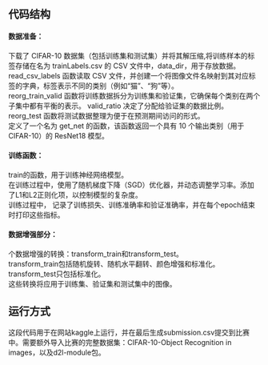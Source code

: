 ## 代码结构<br>
#### 数据准备：<br>
下载了 CIFAR-10 数据集（包括训练集和测试集）并将其解压缩,将训练样本的标签存储在名为 trainLabels.csv 的 CSV 文件中，data_dir，用于存放数据。<br>
read_csv_labels 函数读取 CSV 文件，并创建一个将图像文件名映射到其对应标签的字典，标签表示不同的类别（例如“猫”、“狗”等）。<br>
reorg_train_valid 函数将训练数据拆分为训练集和验证集，它确保每个类别在两个子集中都有平衡的表示。
valid_ratio 决定了分配给验证集的数据比例。<br>
reorg_test 函数将测试数据整理为便于在预测期间访问的形式。<br>
定义了一个名为 get_net 的函数，该函数返回一个具有 10 个输出类别（用于 CIFAR-10）的 ResNet18 模型。<br>
#### 训练函数：<br>
train的函数，用于训练神经网络模型。<br>
在训练过程中，使用了随机梯度下降（SGD）优化器，并动态调整学习率。添加了L1和L2正则化项，以控制模型的复杂度。<br>
训练过程中， 记录了训练损失、训练准确率和验证准确率，并在每个epoch结束时打印这些指标。<br>
#### 数据增强部分：<br>
个数据增强的转换：transform_train和transform_test。<br>
transform_train包括随机旋转、随机水平翻转、颜色增强和标准化。<br>
transform_test只包括标准化。<br>
这些转换将应用于训练集、验证集和测试集中的图像。<br>

## 运行方式<br>
这段代码用于在网站kaggle上运行，并在最后生成submission.csv提交到比赛中。需要额外导入比赛的完整数据集：CIFAR-10-Object Recognition in images，以及d2l-module包。
